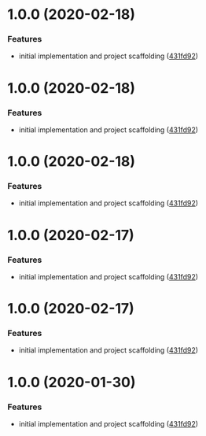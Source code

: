# 1.0.0 (2020-02-18)


### Features

* initial implementation and project scaffolding ([431fd92](https://github.com/Financial-Times/polyfill-library-node/commit/431fd92b81e09033136864e54ace0f871c7f7f28))

# 1.0.0 (2020-02-18)


### Features

* initial implementation and project scaffolding ([431fd92](https://github.com/Financial-Times/polyfill-library-node/commit/431fd92b81e09033136864e54ace0f871c7f7f28))

# 1.0.0 (2020-02-18)


### Features

* initial implementation and project scaffolding ([431fd92](https://github.com/Financial-Times/polyfill-library-node/commit/431fd92b81e09033136864e54ace0f871c7f7f28))

# 1.0.0 (2020-02-17)


### Features

* initial implementation and project scaffolding ([431fd92](https://github.com/Financial-Times/polyfill-library-node/commit/431fd92b81e09033136864e54ace0f871c7f7f28))

# 1.0.0 (2020-02-17)


### Features

* initial implementation and project scaffolding ([431fd92](https://github.com/Financial-Times/polyfill-library-node/commit/431fd92b81e09033136864e54ace0f871c7f7f28))

# 1.0.0 (2020-01-30)


### Features

* initial implementation and project scaffolding ([431fd92](https://github.com/Financial-Times/polyfill-library-node/commit/431fd92b81e09033136864e54ace0f871c7f7f28))
